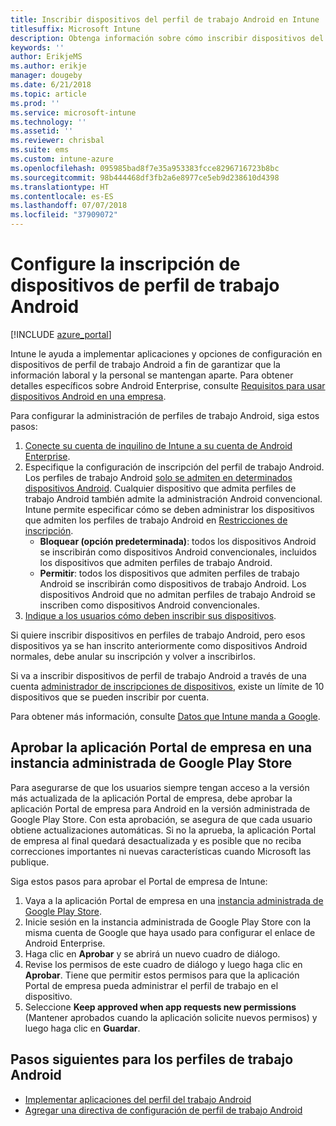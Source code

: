 ```yaml
---
title: Inscribir dispositivos del perfil de trabajo Android en Intune
titlesuffix: Microsoft Intune
description: Obtenga información sobre cómo inscribir dispositivos del perfil de trabajo Android en Intune.
keywords: ''
author: ErikjeMS
ms.author: erikje
manager: dougeby
ms.date: 6/21/2018
ms.topic: article
ms.prod: ''
ms.service: microsoft-intune
ms.technology: ''
ms.assetid: ''
ms.reviewer: chrisbal
ms.suite: ems
ms.custom: intune-azure
ms.openlocfilehash: 095985bad8f7e35a953383fcce8296716723b8bc
ms.sourcegitcommit: 98b444468df3fb2a6e8977ce5eb9d238610d4398
ms.translationtype: HT
ms.contentlocale: es-ES
ms.lasthandoff: 07/07/2018
ms.locfileid: "37909072"
---
```

# <a name="set-up-enrollment-of-android-work-profile-devices"></a>Configure la inscripción de dispositivos de perfil de trabajo Android

[!INCLUDE [azure_portal](./includes/azure_portal.md)]

Intune le ayuda a implementar aplicaciones y opciones de configuración en dispositivos de perfil de trabajo Android a fin de garantizar que la información laboral y la personal se mantengan aparte. Para obtener detalles específicos sobre Android Enterprise, consulte [Requisitos para usar dispositivos Android en una empresa](https://support.google.com/work/android/answer/6174145?hl=en&ref_topic=6151012).

Para configurar la administración de perfiles de trabajo Android, siga estos pasos:

1. [Conecte su cuenta de inquilino de Intune a su cuenta de Android Enterprise](connect-intune-android-enterprise.md).
2. Especifique la configuración de inscripción del perfil de trabajo Android. Los perfiles de trabajo Android [solo se admiten en determinados dispositivos Android](https://support.google.com/work/android/answer/6174145?hl=en&ref_topic=6151012%20style=%22target=new_window%22). Cualquier dispositivo que admita perfiles de trabajo Android también admite la administración Android convencional. Intune permite especificar cómo se deben administrar los dispositivos que admiten los perfiles de trabajo Android en [Restricciones de inscripción](enrollment-restrictions-set.md).
    - **Bloquear (opción predeterminada)**: todos los dispositivos Android se inscribirán como dispositivos Android convencionales, incluidos los dispositivos que admiten perfiles de trabajo Android.
    - **Permitir**: todos los dispositivos que admiten perfiles de trabajo Android se inscribirán como dispositivos de trabajo Android. Los dispositivos Android que no admitan perfiles de trabajo Android se inscriben como dispositivos Android convencionales.
3. [Indique a los usuarios cómo deben inscribir sus dispositivos](/intune-user-help/enroll-your-device-in-intune-android.md).


Si quiere inscribir dispositivos en perfiles de trabajo Android, pero esos dispositivos ya se han inscrito anteriormente como dispositivos Android normales, debe anular su inscripción y volver a inscribirlos.

Si va a inscribir dispositivos de perfil de trabajo Android a través de una cuenta [administrador de inscripciones de dispositivos](device-enrollment-manager-enroll.md), existe un límite de 10 dispositivos que se pueden inscribir por cuenta.

Para obtener más información, consulte [Datos que Intune manda a Google](data-intune-sends-to-google.md).

## <a name="approve-the-company-portal-app-in-the-managed-google-play-store"></a>Aprobar la aplicación Portal de empresa en una instancia administrada de Google Play Store

Para asegurarse de que los usuarios siempre tengan acceso a la versión más actualizada de la aplicación Portal de empresa, debe aprobar la aplicación Portal de empresa para Android en la versión administrada de Google Play Store. Con esta aprobación, se asegura de que cada usuario obtiene actualizaciones automáticas. Si no la aprueba, la aplicación Portal de empresa al final quedará desactualizada y es posible que no reciba correcciones importantes ni nuevas características cuando Microsoft las publique.

Siga estos pasos para aprobar el Portal de empresa de Intune:

1.  Vaya a la aplicación Portal de empresa en una [instancia administrada de Google Play Store](https://play.google.com/work/apps/details?id=com.microsoft.windowsintune.companyportal).
2.  Inicie sesión en la instancia administrada de Google Play Store con la misma cuenta de Google que haya usado para configurar el enlace de Android Enterprise.
3.  Haga clic en **Aprobar** y se abrirá un nuevo cuadro de diálogo.
4.  Revise los permisos de este cuadro de diálogo y luego haga clic en **Aprobar**. Tiene que permitir estos permisos para que la aplicación Portal de empresa pueda administrar el perfil de trabajo en el dispositivo.
5.  Seleccione **Keep approved when app requests new permissions** (Mantener aprobados cuando la aplicación solicite nuevos permisos) y luego haga clic en **Guardar**.

## <a name="next-steps-for-android-work-profiles"></a>Pasos siguientes para los perfiles de trabajo Android
- [Implementar aplicaciones del perfil del trabajo Android](store-apps-android.md)
- [Agregar una directiva de configuración de perfil de trabajo Android](device-profiles.md)